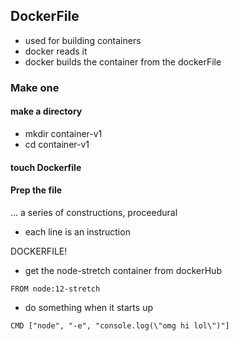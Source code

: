 ## DockerFile
- used for building containers
- docker reads it
- docker builds the container from the dockerFile

### Make one
#### make a directory
- mkdir container-v1
- cd container-v1

#### touch Dockerfile
#### Prep the file
... a series of constructions, proceedural
- each line is an instruction

DOCKERFILE!
- get the node-stretch container from dockerHub
```
FROM node:12-stretch
```

- do something when it starts up
```
CMD ["node", "-e", "console.log(\"omg hi lol\")"]
```